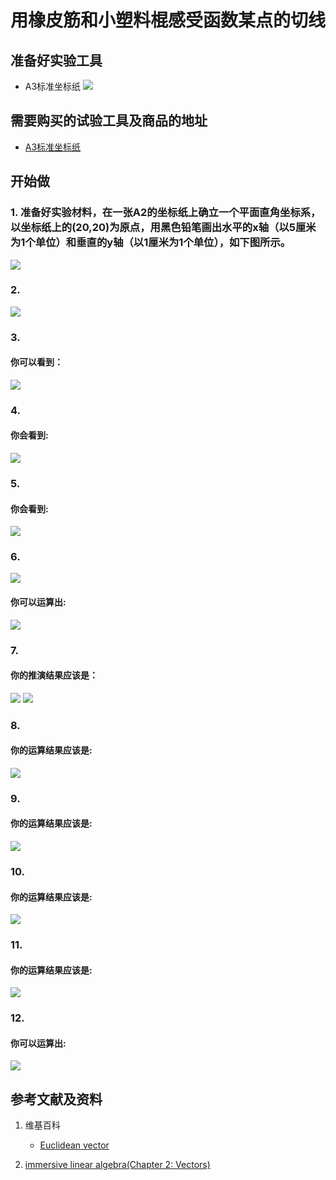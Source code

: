 # 用橡皮筋和小塑料棍感受函数某点的切线

## 准备好实验工具

- A3标准坐标纸
![](/images/xx/xxxxxxxxxxx/A3标准坐标纸.jpg)


## 需要购买的试验工具及商品的地址

- [A3标准坐标纸]()



## 开始做

### 1. 准备好实验材料，在一张A2的坐标纸上确立一个平面直角坐标系，以坐标纸上的(20,20)为原点，用黑色铅笔画出水平的x轴（以5厘米为1个单位）和垂直的y轴（以1厘米为1个单位），如下图所示。

![](/images/xx/xxxxxxxxxxx/1a.jpg)

### 2. 

![](/images/xx/xxxxxxxxxxx/2a.jpg)

### 3.

#### 你可以看到：

![](/images/xx/xxxxxxxxxxx/3a.png)

### 4. 

#### 你会看到: 

![](/images/xx/xxxxxxxxxxx/4a.jpg)

### 5. 

#### 你会看到:

![](/images/xx/xxxxxxxxxxx/5a.png)

### 6. 

![](/images/xx/xxxxxxxxxxx/6a1.jpg)

#### 你可以运算出:

![](/images/xx/xxxxxxxxxxx/6a2.jpg)

### 7. 

#### 你的推演结果应该是：

![](/images/xx/xxxxxxxxxxx/7a1.jpg)
![](/images/xx/xxxxxxxxxxx/7a2.jpg)

### 8. 

#### 你的运算结果应该是: 

![](/images/xx/xxxxxxxxxxx/8a.jpg)

### 9. 

#### 你的运算结果应该是:

![](/images/xx/xxxxxxxxxxx/9a.jpg)

### 10. 

#### 你的运算结果应该是: 

![](/images/xx/xxxxxxxxxxx/10a.jpg)

### 11. 

#### 你的运算结果应该是: 

![](/images/xx/xxxxxxxxxxx/11a.jpg)

### 12. 

#### 你可以运算出: 

![](/images/xx/xxxxxxxxxxx/12a.jpg)

## 参考文献及资料

1. 维基百科
	- [Euclidean vector](https://en.wikipedia.org/wiki/Calculus) 

2. [immersive linear algebra(Chapter 2: Vectors)](http://immersivemath.com/ila/ch02_vectors/ch02.html)